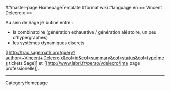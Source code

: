 ##master-page:HomepageTemplate
#format wiki
#language en
== Vincent Delecroix ==

Au sein de Sage je butine entre :
 * la combinatoire (génération exhaustive / génération aléatoire, un peu d'hypergraphes)
 * les systèmes dynamiques discrets

[[http://trac.sagemath.org/query?author=~Vincent+Delecroix&col=id&col=summary&col=status&col=type|mes tickets Sage]] et [[http://www.labri.fr/perso/vdelecro/|ma page professionelle]].

----
CategoryHomepage
